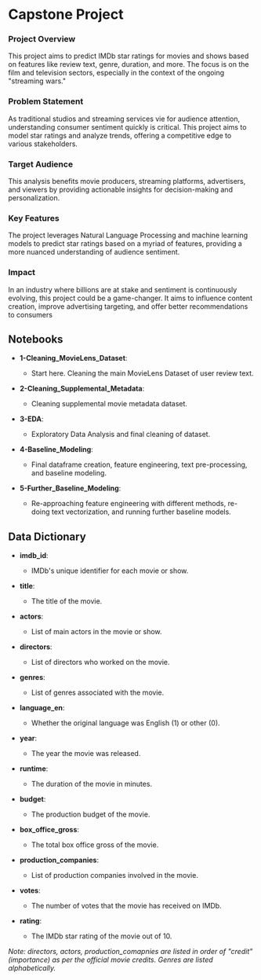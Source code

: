 # Capstone Project 

### Project Overview
This project aims to predict IMDb star ratings for movies and shows based on features like review text, genre, duration, and more. The focus is on the film and television sectors, especially in the context of the ongoing "streaming wars."

### Problem Statement
As traditional studios and streaming services vie for audience attention, understanding consumer sentiment quickly is critical. This project aims to model star ratings and analyze trends, offering a competitive edge to various stakeholders.

### Target Audience
This analysis benefits movie producers, streaming platforms, advertisers, and viewers by providing actionable insights for decision-making and personalization.

### Key Features
The project leverages Natural Language Processing and machine learning models to predict star ratings based on a myriad of features, providing a more nuanced understanding of audience sentiment.

### Impact
In an industry where billions are at stake and sentiment is continuously evolving, this project could be a game-changer. It aims to influence content creation, improve advertising targeting, and offer better recommendations to consumers

## Notebooks

- **1-Cleaning_MovieLens_Dataset**: 
  - Start here. Cleaning the main MovieLens Dataset of user review text. 
  
- **2-Cleaning_Supplemental_Metadata**: 
  - Cleaning supplemental movie metadata dataset. 
  
- **3-EDA**: 
  - Exploratory Data Analysis and final cleaning of dataset.

- **4-Baseline_Modeling**: 
  - Final dataframe creation, feature engineering, text pre-processing, and baseline modeling. 
  
- **5-Further_Baseline_Modeling**: 
  - Re-approaching feature engineering with different methods, re-doing text vectorization, and running further baseline models. 

## Data Dictionary

- **imdb_id**: 
  - IMDb's unique identifier for each movie or show.
  
- **title**: 
  - The title of the movie.
  
- **actors**: 
  - List of main actors in the movie or show.

- **directors**: 
  - List of directors who worked on the movie.

- **genres**: 
  - List of genres associated with the movie.
  
- **language_en**: 
  - Whether the original language was English (1) or other (0).
  
- **year**: 
  - The year the movie was released.
  
- **runtime**: 
  - The duration of the movie in minutes.
  
- **budget**: 
  - The production budget of the movie.
  
- **box_office_gross**: 
  - The total box office gross of the movie.
  
- **production_companies**: 
  - List of production companies involved in the movie.
  
- **votes**: 
  - The number of votes that the movie has received on IMDb.
  
- **rating**: 
  - The IMDb star rating of the movie out of 10.

*Note: directors, actors, production_comapnies are listed in order of "credit" (importance) as per the official movie credits. Genres are listed alphabetically.*


    